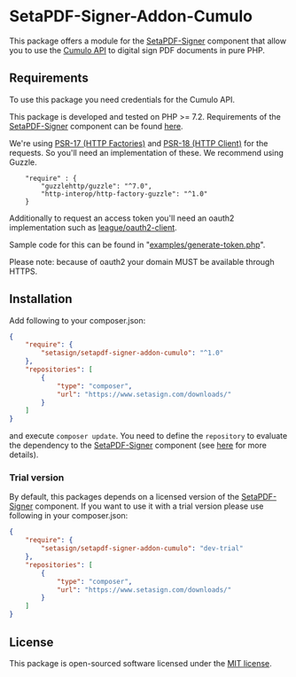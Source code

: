 # SetaPDF-Signer-Addon-Cumulo
This package offers a module for the [SetaPDF-Signer](https://www.setasign.com/signer) component that allow you to use 
the [Cumulo API](https://cumulo.jupiter.isolvtech.com:7443/docs/api.html) to digital sign PDF documents in pure PHP.


## Requirements

To use this package you need credentials for the Cumulo API.

This package is developed and tested on PHP >= 7.2. Requirements of the [SetaPDF-Signer](https://www.setasign.com/signer)
component can be found [here](https://manuals.setasign.com/setapdf-signer-manual/getting-started/#index-1).

We're using [PSR-17 (HTTP Factories)](https://www.php-fig.org/psr/psr-17/) and [PSR-18 (HTTP Client)](https://www.php-fig.org/psr/psr-18/)
for the requests. So you'll need an implementation of these. We recommend using Guzzle.

```
    "require" : {
        "guzzlehttp/guzzle": "^7.0",
        "http-interop/http-factory-guzzle": "^1.0"
    }
```

Additionally to request an access token you'll need an oauth2 implementation such
as [league/oauth2-client](https://github.com/thephpleague/oauth2-client).

Sample code for this can be found in "[examples/generate-token.php](examples/generate-token.php)".

Please note: because of oauth2 your domain MUST be available through HTTPS.

## Installation
Add following to your composer.json:

```json
{
    "require": {
        "setasign/setapdf-signer-addon-cumulo": "^1.0"
    },
    "repositories": [
        {
            "type": "composer",
            "url": "https://www.setasign.com/downloads/"
        }
    ]
}
```

and execute `composer update`. You need to define the `repository` to evaluate the dependency to the
[SetaPDF-Signer](https://www.setasign.com/signer) component
(see [here](https://getcomposer.org/doc/faqs/why-can%27t-composer-load-repositories-recursively.md) for more details).

### Trial version
By default, this packages depends on a licensed version of the [SetaPDF-Signer](https://www.setasign.com/signer)
component. If you want to use it with a trial version please use following in your composer.json:

```json
{
    "require": {
        "setasign/setapdf-signer-addon-cumulo": "dev-trial"
    },
    "repositories": [
        {
            "type": "composer",
            "url": "https://www.setasign.com/downloads/"
        }
    ]
}
```

## License

This package is open-sourced software licensed under the [MIT license](https://opensource.org/licenses/MIT).
